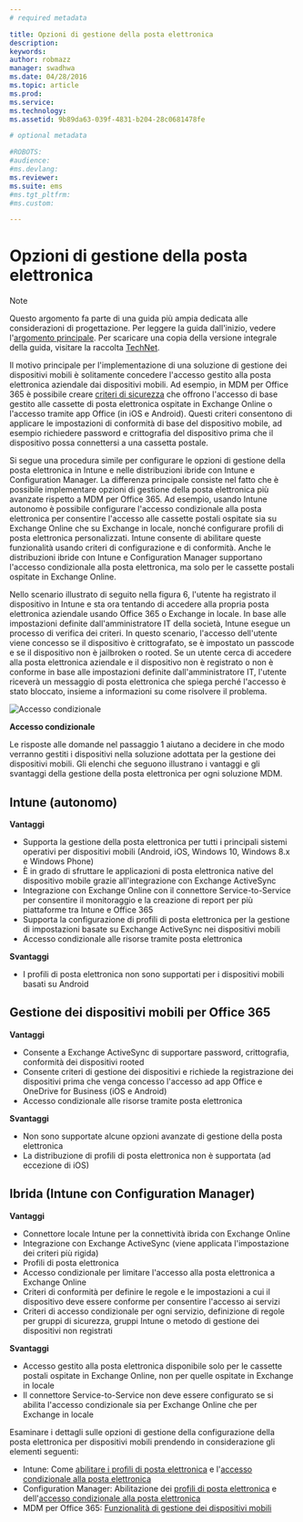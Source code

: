 ```yaml
---
# required metadata

title: Opzioni di gestione della posta elettronica
description:
keywords:
author: robmazz
manager: swadhwa
ms.date: 04/28/2016
ms.topic: article
ms.prod:
ms.service:
ms.technology:
ms.assetid: 9b89da63-039f-4831-b204-28c0681478fe

# optional metadata

#ROBOTS:
#audience:
#ms.devlang:
ms.reviewer: 
ms.suite: ems
#ms.tgt_pltfrm:
#ms.custom:

---
```


# Opzioni di gestione della posta elettronica

>[!NOTE]
>Questo argomento fa parte di una guida più ampia dedicata alle considerazioni di progettazione. Per leggere la guida dall'inizio, vedere l'[argomento principale](mdm-design-considerations-guide.md). Per scaricare una copia della versione integrale della guida, visitare la raccolta [TechNet](https://gallery.technet.microsoft.com/Mobile-Device-Management-7d401582).

Il motivo principale per l'implementazione di una soluzione di gestione dei dispositivi mobili è solitamente concedere l'accesso gestito alla posta elettronica aziendale dai dispositivi mobili. Ad esempio, in MDM per Office 365 è possibile creare [criteri di sicurezza](https://technet.microsoft.com/library/ms.o365.cc.newdevicepolicy.aspx) che offrono l'accesso di base gestito alle cassette di posta elettronica ospitate in Exchange Online o l'accesso tramite app Office (in iOS e Android). Questi criteri consentono di applicare le impostazioni di conformità di base del dispositivo mobile, ad esempio richiedere password e crittografia del dispositivo prima che il dispositivo possa connettersi a una cassetta postale.

Si segue una procedura simile per configurare le opzioni di gestione della posta elettronica in Intune e nelle distribuzioni ibride con Intune e Configuration Manager. La differenza principale consiste nel fatto che è possibile implementare opzioni di gestione della posta elettronica più avanzate rispetto a MDM per Office 365. Ad esempio, usando Intune autonomo è possibile configurare l'accesso condizionale alla posta elettronica per consentire l'accesso alle cassette postali ospitate sia su Exchange Online che su Exchange in locale, nonché configurare profili di posta elettronica personalizzati. Intune consente di abilitare queste funzionalità usando criteri di configurazione e di conformità.  Anche le distribuzioni ibride con Intune e Configuration Manager supportano l'accesso condizionale alla posta elettronica, ma solo per le cassette postali ospitate in Exchange Online.

Nello scenario illustrato di seguito nella figura 6, l'utente ha registrato il dispositivo in Intune e sta ora tentando di accedere alla propria posta elettronica aziendale usando Office 365 o Exchange in locale. In base alle impostazioni definite dall'amministratore IT della società, Intune esegue un processo di verifica dei criteri. In questo scenario, l'accesso dell'utente viene concesso se il dispositivo è crittografato, se è impostato un passcode e se il dispositivo non è jailbroken o rooted. Se un utente cerca di accedere alla posta elettronica aziendale e il dispositivo non è registrato o non è conforme in base alle impostazioni definite dall'amministratore IT, l'utente riceverà un messaggio di posta elettronica che spiega perché l'accesso è stato bloccato, insieme a informazioni su come risolvere il problema. 

![Accesso condizionale](./media/MDM_Figure_06.png)

**Accesso condizionale**

Le risposte alle domande nel passaggio 1 aiutano a decidere in che modo verranno gestiti i dispositivi nella soluzione adottata per la gestione dei dispositivi mobili. Gli elenchi che seguono illustrano i vantaggi e gli svantaggi della gestione della posta elettronica per ogni soluzione MDM.

## Intune (autonomo)

**Vantaggi**

- Supporta la gestione della posta elettronica per tutti i principali sistemi operativi per dispositivi mobili (Android, iOS, Windows 10, Windows 8.x e Windows Phone)
- È in grado di sfruttare le applicazioni di posta elettronica native del dispositivo mobile grazie all'integrazione con Exchange ActiveSync
- Integrazione con Exchange Online con il connettore Service-to-Service per consentire il monitoraggio e la creazione di report per più piattaforme tra Intune e Office 365
- Supporta la configurazione di profili di posta elettronica per la gestione di impostazioni basate su Exchange ActiveSync nei dispositivi mobili
- Accesso condizionale alle risorse tramite posta elettronica

**Svantaggi**

- I profili di posta elettronica non sono supportati per i dispositivi mobili basati su Android

## Gestione dei dispositivi mobili per Office 365

**Vantaggi**

- Consente a Exchange ActiveSync di supportare password, crittografia, conformità dei dispositivi rooted
- Consente criteri di gestione dei dispositivi e richiede la registrazione dei dispositivi prima che venga concesso l'accesso ad app Office e OneDrive for Business (iOS e Android)
- Accesso condizionale alle risorse tramite posta elettronica

**Svantaggi**

- Non sono supportate alcune opzioni avanzate di gestione della posta elettronica 
- La distribuzione di profili di posta elettronica non è supportata (ad eccezione di iOS)

## Ibrida (Intune con Configuration Manager)

**Vantaggi**

- Connettore locale Intune per la connettività ibrida con Exchange Online
- Integrazione con Exchange ActiveSync (viene applicata l'impostazione dei criteri più rigida)
- Profili di posta elettronica
- Accesso condizionale per limitare l'accesso alla posta elettronica a Exchange Online
- Criteri di conformità per definire le regole e le impostazioni a cui il dispositivo deve essere conforme per consentire l'accesso ai servizi
- Criteri di accesso condizionale per ogni servizio, definizione di regole per gruppi di sicurezza, gruppi Intune o metodo di gestione dei dispositivi non registrati

**Svantaggi**

- Accesso gestito alla posta elettronica disponibile solo per le cassette postali ospitate in Exchange Online, non per quelle ospitate in Exchange in locale
- Il connettore Service-to-Service non deve essere configurato se si abilita l'accesso condizionale sia per Exchange Online che per Exchange in locale

Esaminare i dettagli sulle opzioni di gestione della configurazione della posta elettronica per dispositivi mobili prendendo in considerazione gli elementi seguenti:

- Intune: Come [abilitare i profili di posta elettronica](/Intune/deployuse/configure-access-to-corporate-email-using-email-profiles-with-microsoft-intune) e l'[accesso condizionale alla posta elettronica](/Intune/deployuse/restrict-access-to-email-and-o365-services-with-microsoft-intune)
- Configuration Manager: Abilitazione dei [profili di posta elettronica](https://technet.microsoft.com/library/dn554227.aspx) e dell'[accesso condizionale alla posta elettronica](https://technet.microsoft.com/library/dn919655.aspx)
- MDM per Office 365: [Funzionalità di gestione dei dispositivi mobili](https://technet.microsoft.com/library/ms.o365.cc.devicepolicysupporteddevice.aspx)

<!--HONumber=Apr16_HO2-->


